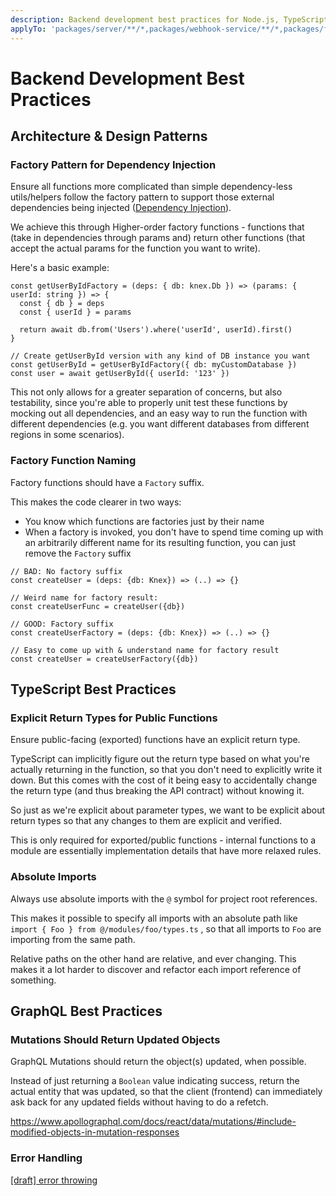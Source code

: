 ```yaml
---
description: Backend development best practices for Node.js, TypeScript, GraphQL, and API design
applyTo: 'packages/server/**/*,packages/webhook-service/**/*,packages/fileimport-service/**/*,packages/preview-service/**/*,packages/monitor-deployment/**/*,packages/shared/**/*'
---
```


# Backend Development Best Practices

## Architecture & Design Patterns

### Factory Pattern for Dependency Injection

Ensure all functions more complicated than simple dependency-less utils/helpers follow the factory pattern to support those external dependencies being injected ([Dependency Injection](https://en.wikipedia.org/wiki/Dependency_injection)).

We achieve this through Higher-order factory functions - functions that (take in dependencies through params and) return other functions (that accept the actual params for the function you want to write).

Here's a basic example:

```tsx
const getUserByIdFactory = (deps: { db: knex.Db }) => (params: { userId: string }) => {
  const { db } = deps
  const { userId } = params

  return await db.from('Users').where('userId', userId).first()
}

// Create getUserById version with any kind of DB instance you want
const getUserById = getUserByIdFactory({ db: myCustomDatabase })
const user = await getUserById({ userId: '123' })
```

This not only allows for a greater separation of concerns, but also testability, since you're able to properly unit test these functions by mocking out all dependencies, and an easy way to run the function with different dependencies (e.g. you want different databases from different regions in some scenarios).

### Factory Function Naming

Factory functions should have a `Factory` suffix.

This makes the code clearer in two ways:

- You know which functions are factories just by their name
- When a factory is invoked, you don't have to spend time coming up with an arbitrarily different name for its resulting function, you can just remove the `Factory` suffix

```tsx
// BAD: No factory suffix
const createUser = (deps: {db: Knex}) => (..) => {}

// Weird name for factory result:
const createUserFunc = createUser({db})

// GOOD: Factory suffix
const createUserFactory = (deps: {db: Knex}) => (..) => {}

// Easy to come up with & understand name for factory result
const createUser = createUserFactory({db})
```

## TypeScript Best Practices

### Explicit Return Types for Public Functions

Ensure public-facing (exported) functions have an explicit return type.

TypeScript can implicitly figure out the return type based on what you're actually returning in the function, so that you don't need to explicitly write it down. But this comes with the cost of it being easy to accidentally change the return type (and thus breaking the API contract) without knowing it.

So just as we're explicit about parameter types, we want to be explicit about return types so that any changes to them are explicit and verified.

This is only required for exported/public functions - internal functions to a module are essentially implementation details that have more relaxed rules.

### Absolute Imports

Always use absolute imports with the `@` symbol for project root references.

This makes it possible to specify all imports with an absolute path like `import { Foo } from @/modules/foo/types.ts` , so that all imports to `Foo` are importing from the same path.

Relative paths on the other hand are relative, and ever changing. This makes it a lot harder to discover and refactor each import reference of something.

## GraphQL Best Practices

### Mutations Should Return Updated Objects

GraphQL Mutations should return the object(s) updated, when possible.

Instead of just returning a `Boolean` value indicating success, return the actual entity that was updated, so that the client (frontend) can immediately ask back for any updated fields without having to do a refetch.

https://www.apollographql.com/docs/react/data/mutations/#include-modified-objects-in-mutation-responses

### Error Handling

[[draft] error throwing](https://www.notion.so/draft-error-throwing-cf7df79ba3a6499eb625913dad90f897?pvs=21)
